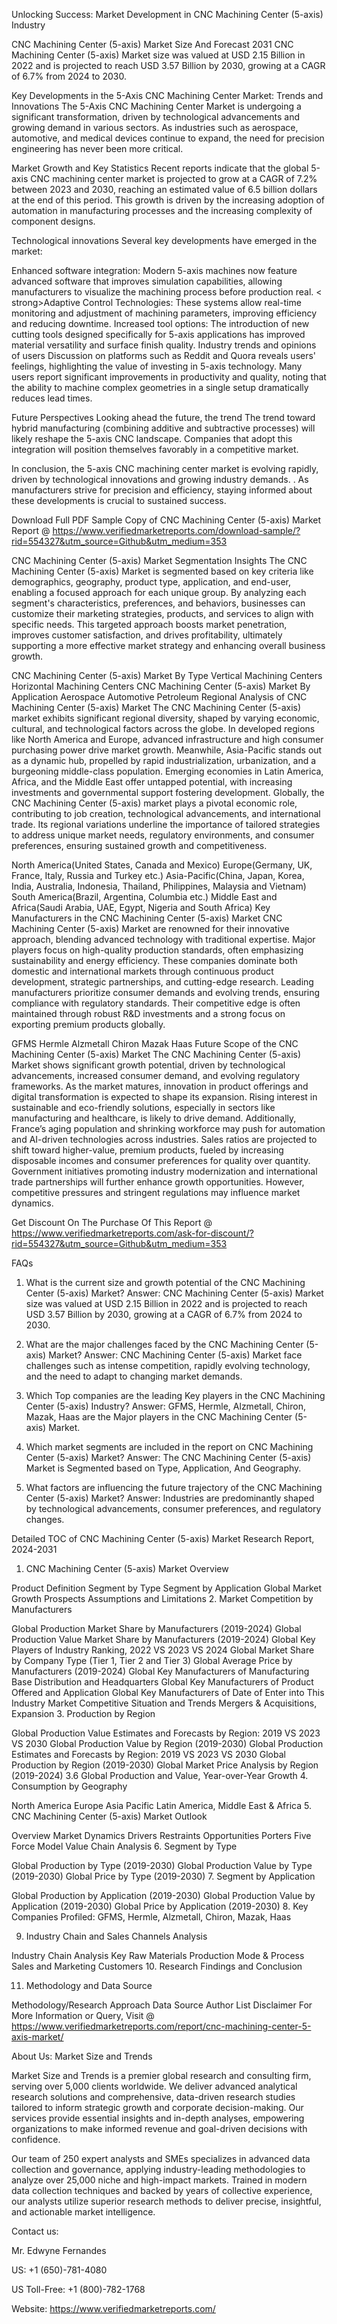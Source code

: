 Unlocking Success: Market Development in CNC Machining Center (5-axis) Industry


CNC Machining Center (5-axis) Market Size And Forecast 2031
CNC Machining Center (5-axis) Market size was valued at USD 2.15 Billion in 2022 and is projected to reach USD 3.57 Billion by 2030, growing at a CAGR of 6.7% from 2024 to 2030.

Key Developments in the 5-Axis CNC Machining Center Market: Trends and Innovations
The 5-Axis CNC Machining Center Market is undergoing a significant transformation, driven by technological advancements and growing demand in various sectors. As industries such as aerospace, automotive, and medical devices continue to expand, the need for precision engineering has never been more critical.

Market Growth and Key Statistics
Recent reports indicate that the global 5-axis CNC machining center market is projected to grow at a CAGR of 7.2% between 2023 and 2030, reaching an estimated value of 6.5 billion dollars at the end of this period. This growth is driven by the increasing adoption of automation in manufacturing processes and the increasing complexity of component designs.

Technological innovations
Several key developments have emerged in the market:

Enhanced software integration: Modern 5-axis machines now feature advanced software that improves simulation capabilities, allowing manufacturers to visualize the machining process before production real.
< strong>Adaptive Control Technologies: These systems allow real-time monitoring and adjustment of machining parameters, improving efficiency and reducing downtime.
Increased tool options: The introduction of new cutting tools designed specifically for 5-axis applications has improved material versatility and surface finish quality.
Industry trends and opinions of users
Discussion on platforms such as Reddit and Quora reveals users' feelings, highlighting the value of investing in 5-axis technology. Many users report significant improvements in productivity and quality, noting that the ability to machine complex geometries in a single setup dramatically reduces lead times.

Future Perspectives
Looking ahead the future, the trend The trend toward hybrid manufacturing (combining additive and subtractive processes) will likely reshape the 5-axis CNC landscape. Companies that adopt this integration will position themselves favorably in a competitive market.

In conclusion, the 5-axis CNC machining center market is evolving rapidly, driven by technological innovations and growing industry demands. . As manufacturers strive for precision and efficiency, staying informed about these developments is crucial to sustained success.

Download Full PDF Sample Copy of CNC Machining Center (5-axis) Market Report @ https://www.verifiedmarketreports.com/download-sample/?rid=554327&utm_source=Github&utm_medium=353

CNC Machining Center (5-axis) Market Segmentation Insights
The CNC Machining Center (5-axis) Market is segmented based on key criteria like demographics, geography, product type, application, and end-user, enabling a focused approach for each unique group. By analyzing each segment's characteristics, preferences, and behaviors, businesses can customize their marketing strategies, products, and services to align with specific needs. This targeted approach boosts market penetration, improves customer satisfaction, and drives profitability, ultimately supporting a more effective market strategy and enhancing overall business growth.

CNC Machining Center (5-axis) Market By Type
Vertical Machining Centers
Horizontal Machining Centers
CNC Machining Center (5-axis) Market By Application
Aerospace
Automotive
Petroleum
Regional Analysis of CNC Machining Center (5-axis) Market
The CNC Machining Center (5-axis) market exhibits significant regional diversity, shaped by varying economic, cultural, and technological factors across the globe. In developed regions like North America and Europe, advanced infrastructure and high consumer purchasing power drive market growth. Meanwhile, Asia-Pacific stands out as a dynamic hub, propelled by rapid industrialization, urbanization, and a burgeoning middle-class population. Emerging economies in Latin America, Africa, and the Middle East offer untapped potential, with increasing investments and governmental support fostering development. Globally, the CNC Machining Center (5-axis) market plays a pivotal economic role, contributing to job creation, technological advancements, and international trade. Its regional variations underline the importance of tailored strategies to address unique market needs, regulatory environments, and consumer preferences, ensuring sustained growth and competitiveness.

North America(United States, Canada and Mexico)
Europe(Germany, UK, France, Italy, Russia and Turkey etc.)
Asia-Pacific(China, Japan, Korea, India, Australia, Indonesia, Thailand, Philippines, Malaysia and Vietnam)
South America(Brazil, Argentina, Columbia etc.)
Middle East and Africa(Saudi Arabia, UAE, Egypt, Nigeria and South Africa)
Key Manufacturers in the CNC Machining Center (5-axis) Market
CNC Machining Center (5-axis) Market are renowned for their innovative approach, blending advanced technology with traditional expertise. Major players focus on high-quality production standards, often emphasizing sustainability and energy efficiency. These companies dominate both domestic and international markets through continuous product development, strategic partnerships, and cutting-edge research. Leading manufacturers prioritize consumer demands and evolving trends, ensuring compliance with regulatory standards. Their competitive edge is often maintained through robust R&D investments and a strong focus on exporting premium products globally.

GFMS
Hermle
Alzmetall
Chiron
Mazak
Haas
Future Scope of the CNC Machining Center (5-axis) Market
The CNC Machining Center (5-axis) Market shows significant growth potential, driven by technological advancements, increased consumer demand, and evolving regulatory frameworks. As the market matures, innovation in product offerings and digital transformation is expected to shape its expansion. Rising interest in sustainable and eco-friendly solutions, especially in sectors like manufacturing and healthcare, is likely to drive demand. Additionally, France’s aging population and shrinking workforce may push for automation and AI-driven technologies across industries. Sales ratios are projected to shift toward higher-value, premium products, fueled by increasing disposable incomes and consumer preferences for quality over quantity. Government initiatives promoting industry modernization and international trade partnerships will further enhance growth opportunities. However, competitive pressures and stringent regulations may influence market dynamics.

Get Discount On The Purchase Of This Report @ https://www.verifiedmarketreports.com/ask-for-discount/?rid=554327&utm_source=Github&utm_medium=353

FAQs
1. What is the current size and growth potential of the CNC Machining Center (5-axis) Market?
Answer: CNC Machining Center (5-axis) Market size was valued at USD 2.15 Billion in 2022 and is projected to reach USD 3.57 Billion by 2030, growing at a CAGR of 6.7% from 2024 to 2030.

2. What are the major challenges faced by the CNC Machining Center (5-axis) Market?
Answer: CNC Machining Center (5-axis) Market face challenges such as intense competition, rapidly evolving technology, and the need to adapt to changing market demands.

3. Which Top companies are the leading Key players in the CNC Machining Center (5-axis) Industry?
Answer: GFMS, Hermle, Alzmetall, Chiron, Mazak, Haas are the Major players in the CNC Machining Center (5-axis) Market.

4. Which market segments are included in the report on CNC Machining Center (5-axis) Market?
Answer: The CNC Machining Center (5-axis) Market is Segmented based on Type, Application, And Geography.

5. What factors are influencing the future trajectory of the CNC Machining Center (5-axis) Market?
Answer: Industries are predominantly shaped by technological advancements, consumer preferences, and regulatory changes.

Detailed TOC of CNC Machining Center (5-axis) Market Research Report, 2024-2031
1. CNC Machining Center (5-axis) Market Overview

Product Definition
Segment by Type
Segment by Application
Global Market Growth Prospects
Assumptions and Limitations
2. Market Competition by Manufacturers

Global Production Market Share by Manufacturers (2019-2024)
Global Production Value Market Share by Manufacturers (2019-2024)
Global Key Players of Industry Ranking, 2022 VS 2023 VS 2024
Global Market Share by Company Type (Tier 1, Tier 2 and Tier 3)
Global Average Price by Manufacturers (2019-2024)
Global Key Manufacturers of Manufacturing Base Distribution and Headquarters
Global Key Manufacturers of Product Offered and Application
Global Key Manufacturers of Date of Enter into This Industry
Market Competitive Situation and Trends
Mergers & Acquisitions, Expansion
3. Production by Region

Global Production Value Estimates and Forecasts by Region: 2019 VS 2023 VS 2030
Global Production Value by Region (2019-2030)
Global Production Estimates and Forecasts by Region: 2019 VS 2023 VS 2030
Global Production by Region (2019-2030)
Global Market Price Analysis by Region (2019-2024) 3.6 Global Production and Value, Year-over-Year Growth
4. Consumption by Geography

North America
Europe
Asia Pacific
Latin America, Middle East & Africa
5. CNC Machining Center (5-axis) Market Outlook

Overview
Market Dynamics
Drivers
Restraints
Opportunities
Porters Five Force Model
Value Chain Analysis 
6. Segment by Type

Global Production by Type (2019-2030)
Global Production Value by Type (2019-2030)
Global Price by Type (2019-2030)
7. Segment by Application

Global Production by Application (2019-2030)
Global Production Value by Application (2019-2030)
Global Price by Application (2019-2030)
8. Key Companies Profiled: GFMS, Hermle, Alzmetall, Chiron, Mazak, Haas

9. Industry Chain and Sales Channels Analysis

Industry Chain Analysis
Key Raw Materials
Production Mode & Process
Sales and Marketing
Customers
10. Research Findings and Conclusion

11. Methodology and Data Source

Methodology/Research Approach
Data Source
Author List
Disclaimer
For More Information or Query, Visit @ https://www.verifiedmarketreports.com/report/cnc-machining-center-5-axis-market/

About Us: Market Size and Trends

Market Size and Trends is a premier global research and consulting firm, serving over 5,000 clients worldwide. We deliver advanced analytical research solutions and comprehensive, data-driven research studies tailored to inform strategic growth and corporate decision-making. Our services provide essential insights and in-depth analyses, empowering organizations to make informed revenue and goal-driven decisions with confidence.

Our team of 250 expert analysts and SMEs specializes in advanced data collection and governance, applying industry-leading methodologies to analyze over 25,000 niche and high-impact markets. Trained in modern data collection techniques and backed by years of collective experience, our analysts utilize superior research methods to deliver precise, insightful, and actionable market intelligence.

Contact us:

Mr. Edwyne Fernandes

US: +1 (650)-781-4080

US Toll-Free: +1 (800)-782-1768

Website: https://www.verifiedmarketreports.com/
